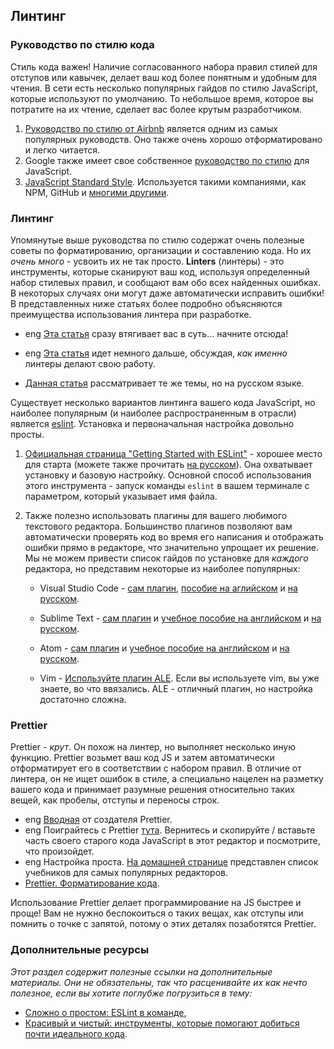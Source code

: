 ## Линтинг

### Руководство по стилю кода

Стиль кода важен! Наличие согласованного набора правил стилей для отступов или кавычек, делает ваш код более понятным и удобным для чтения. В сети есть несколько популярных гайдов по стилю JavaScript, которые используют по умолчанию. То небольшое время, которое вы потратите на их чтение, сделает вас более крутым разработчиком.

1. [Руководство по стилю от Airbnb](https://github.com/airbnb/javascript) является одним из самых популярных руководств. Оно также очень хорошо отформатировано и легко читается.
2. Google также имеет свое собственное [руководство по стилю](https://google.github.io/styleguide/jsguide.html) для JavaScript.
3. [JavaScript Standard Style](https://standardjs.com/rules.html). Используется такими компаниями, как NPM, GitHub и [многими другими](https://standardjs.com/index.html#who-uses-javascript-standard-style).

### Линтинг

Упомянутые выше руководства по стилю содержат очень полезные советы по форматированию, организации и составлению кода. Но их _очень много_ - усвоить их не так просто. __Linters__ (линтеры) - это инструменты, которые сканируют ваш код, используя определенный набор стилевых правил, и сообщают вам обо всех найденных ошибках. В некоторых случаях они могут даже автоматически исправить ошибки! В представленных ниже статьях более подробно объясняются преимущества использования линтера при разработке.

- <span class="btn-fill btn btn-xs btn-success">eng</span> [Эта статья](http://mikecavaliere.com/javascript-linting-what-developers-need-to-know/) сразу втягивает вас в суть... начните отсюда!
    
- <span class="btn-fill btn btn-xs btn-success">eng</span> [Эта статья](https://hackernoon.com/how-linting-and-eslint-improve-code-quality-fa83d2469efe) идет немного дальше, обсуждая, _как именно_ линтеры делают свою работу.
    
- [Данная статья](https://learn.javascript.ru/coding-style#avtomatizirovannye-sredstva-proverki-lintery) рассматривает те же темы, но на русском языке.

Существует несколько вариантов линтинга вашего кода JavaScript, но наиболее популярным (и наиболее распространенным в отрасли) является [eslint](https://eslint.org/). Установка и первоначальная настройка довольно просты.

1. [Официальная страница "Getting Started with ESLint"](https://eslint.org/docs/user-guide/getting-started) - хорошее место для старта (можете также прочитать [на русском](https://code-examples.net/ru/docs/eslint/index)). Она охватывает установку и базовую настройку. Основной способ использования этого инструмента - запуск команды `eslint` в вашем терминале с параметром, который указывает имя файла.

2. Также полезно использовать плагины для вашего любимого текстового редактора. Большинство плагинов позволяют вам автоматически проверять код во время его написания и отображать ошибки прямо в редакторе, что значительно упрощает их решение. Мы не можем привести список гайдов по установке для _каждого_ редактора, но представим некоторые из наиболее популярных:
 
    - Visual Studio Code - [сам плагин](https://marketplace.visualstudio.com/items?itemName=dbaeumer.vscode-eslint), [пособие на аглийском](http://shripalsoni.com/blog/configure-eslint-in-visual-studio-code/) и [на русском](https://guides.hexlet.io/vscode-js-setup/).

    - Sublime Text - [сам плагин](https://github.com/roadhump/SublimeLinter-eslint) и [учебное пособие на английском](http://jonathancreamer.com/setup-eslint-with-es6-in-sublime-text/) и [на русском](https://habr.com/ru/post/278747/).
    
    - Atom - [сам плагин](https://atom.io/packages/linter-eslint) и [учебное пособие на английском](https://medium.freecodecamp.org/how-to-set-up-eslint-in-atom-to-contribute-to-freecodecamp-3467dee86e2c) и [на русском](https://guides.hexlet.io/atom-js-setup/).

    - Vim - [Используйте плагин ALE](https://github.com/w0rp/ale). Если вы используете vim, вы уже знаете, во что ввязались. ALE - отличный плагин, но настройка достаточно сложна.

### Prettier

Prettier - _крут_. Он похож на линтер, но выполняет несколько иную функцию. Prettier возьмет ваш код JS и затем автоматически отформатирует его в соответствии с набором правил. В отличие от линтера, он не ищет ошибок в стиле, а специально нацелен на разметку вашего кода и принимает разумные решения относительно таких вещей, как пробелы, отступы и переносы строк.

- <span class="btn-fill btn btn-xs btn-success">eng</span> [Вводная](https://www.youtube.com/watch?v=hkfBvpEfWdA) от создателя Prettier.
- <span class="btn-fill btn btn-xs btn-success">eng</span> Поиграйтесь с Prettier [тута](https://prettier.io/playground). Вернитесь и скопируйте / вставьте часть своего старого кода JavaScript в этот редактор и посмотрите, что произойдет.
- <span class="btn-fill btn btn-xs btn-success">eng</span> Настройка проста. [На домашней странице](https://prettier.io/) представлен список учебников для самых популярных редакторов.
- [Prettier. Форматирование кода](https://medium.com/@akochemasov/prettier-%D1%84%D0%BE%D1%80%D0%BC%D0%B0%D1%82%D0%B8%D1%80%D0%BE%D0%B2%D0%B0%D0%BD%D0%B8%D0%B5-%D0%BA%D0%BE%D0%B4%D0%B0-b3b1cdf561e3).

Использование Prettier делает программирование на JS быстрее и проще! Вам не нужно беспокоиться о таких вещах, как отступы или помнить о точке с запятой, потому о этих деталях позаботятся Prettier.

### Дополнительные ресурсы

_Этот раздел содержит полезные ссылки на дополнительные материалы. Они не обязательны, так что расценивайте их как нечто полезное, если вы хотите поглубже погрузиться в тему:_

- [Сложно о простом: ESLint в команде](https://habr.com/ru/post/322550/),
- [Красивый и чистый: инструменты, которые помогают добиться почти идеального кода](https://habr.com/ru/company/skillbox/blog/428231/).

